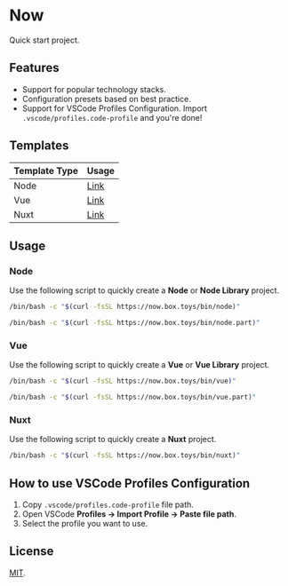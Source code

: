 # Now

Quick start project.

## Features

- Support for popular technology stacks.
- Configuration presets based on best practice.
- Support for VSCode Profiles Configuration. Import `.vscode/profiles.code-profile` and you're done!

## Templates

| Template Type | Usage                                       |
| ------------- | ------------------------------------------- |
| Node          | [Link](https://github.com/boxtoys/now#node) |
| Vue           | [Link](https://github.com/boxtoys/now#vue)  |
| Nuxt          | [Link](https://github.com/boxtoys/now#nuxt) |

## Usage

### Node

Use the following script to quickly create a **Node** or **Node Library** project.


```bash
/bin/bash -c "$(curl -fsSL https://now.box.toys/bin/node)"
```

```bash
/bin/bash -c "$(curl -fsSL https://now.box.toys/bin/node.part)"
```

### Vue

Use the following script to quickly create a **Vue** or **Vue Library** project.

```bash
/bin/bash -c "$(curl -fsSL https://now.box.toys/bin/vue)"
```

```bash
/bin/bash -c "$(curl -fsSL https://now.box.toys/bin/vue.part)"
```

### Nuxt

Use the following script to quickly create a **Nuxt** project.

```bash
/bin/bash -c "$(curl -fsSL https://now.box.toys/bin/nuxt)"
```

## How to use VSCode Profiles Configuration

1. Copy `.vscode/profiles.code-profile` file path.
2. Open VSCode **Profiles -> Import Profile -> Paste file path**.
3. Select the profile you want to use.

## License

[MIT](LICENSE).
